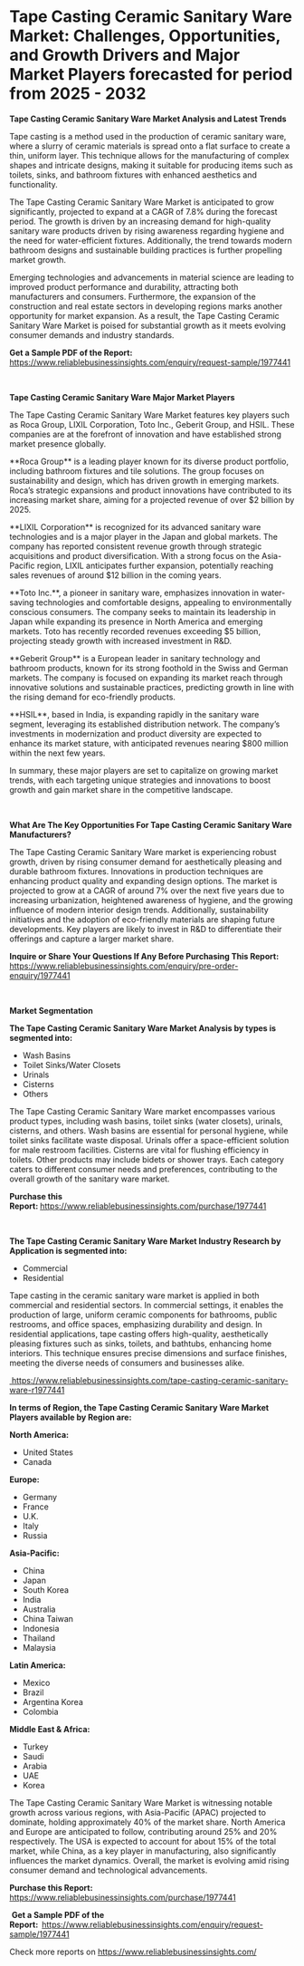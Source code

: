 <p><h1>Tape Casting Ceramic Sanitary Ware Market: Challenges, Opportunities, and Growth Drivers and Major Market Players forecasted for period from 2025 - 2032</h1></p><p><strong>Tape Casting Ceramic Sanitary Ware Market Analysis and Latest Trends</strong></p>
<p><p>Tape casting is a method used in the production of ceramic sanitary ware, where a slurry of ceramic materials is spread onto a flat surface to create a thin, uniform layer. This technique allows for the manufacturing of complex shapes and intricate designs, making it suitable for producing items such as toilets, sinks, and bathroom fixtures with enhanced aesthetics and functionality. </p><p>The Tape Casting Ceramic Sanitary Ware Market is anticipated to grow significantly, projected to expand at a CAGR of 7.8% during the forecast period. The growth is driven by an increasing demand for high-quality sanitary ware products driven by rising awareness regarding hygiene and the need for water-efficient fixtures. Additionally, the trend towards modern bathroom designs and sustainable building practices is further propelling market growth. </p><p>Emerging technologies and advancements in material science are leading to improved product performance and durability, attracting both manufacturers and consumers. Furthermore, the expansion of the construction and real estate sectors in developing regions marks another opportunity for market expansion. As a result, the Tape Casting Ceramic Sanitary Ware Market is poised for substantial growth as it meets evolving consumer demands and industry standards.</p></p>
<p><strong>Get a Sample PDF of the Report:&nbsp;</strong> <a href="https://www.reliablebusinessinsights.com/enquiry/request-sample/1977441?utm_campaign=2276&utm_medium=2&utm_source=Github&utm_content=ia&utm_term=06042025&utm_id=tape-casting-ceramic-sanitary-ware">https://www.reliablebusinessinsights.com/enquiry/request-sample/1977441</a></p>
<p>&nbsp;</p>
<p><strong>Tape Casting Ceramic Sanitary Ware Major Market Players</strong></p>
<p><p>The Tape Casting Ceramic Sanitary Ware Market features key players such as Roca Group, LIXIL Corporation, Toto Inc., Geberit Group, and HSIL. These companies are at the forefront of innovation and have established strong market presence globally.</p><p>**Roca Group** is a leading player known for its diverse product portfolio, including bathroom fixtures and tile solutions. The group focuses on sustainability and design, which has driven growth in emerging markets. Roca’s strategic expansions and product innovations have contributed to its increasing market share, aiming for a projected revenue of over $2 billion by 2025.</p><p>**LIXIL Corporation** is recognized for its advanced sanitary ware technologies and is a major player in the Japan and global markets. The company has reported consistent revenue growth through strategic acquisitions and product diversification. With a strong focus on the Asia-Pacific region, LIXIL anticipates further expansion, potentially reaching sales revenues of around $12 billion in the coming years.</p><p>**Toto Inc.**, a pioneer in sanitary ware, emphasizes innovation in water-saving technologies and comfortable designs, appealing to environmentally conscious consumers. The company seeks to maintain its leadership in Japan while expanding its presence in North America and emerging markets. Toto has recently recorded revenues exceeding $5 billion, projecting steady growth with increased investment in R&D.</p><p>**Geberit Group** is a European leader in sanitary technology and bathroom products, known for its strong foothold in the Swiss and German markets. The company is focused on expanding its market reach through innovative solutions and sustainable practices, predicting growth in line with the rising demand for eco-friendly products.</p><p>**HSIL**, based in India, is expanding rapidly in the sanitary ware segment, leveraging its established distribution network. The company’s investments in modernization and product diversity are expected to enhance its market stature, with anticipated revenues nearing $800 million within the next few years.</p><p>In summary, these major players are set to capitalize on growing market trends, with each targeting unique strategies and innovations to boost growth and gain market share in the competitive landscape.</p></p>
<p>&nbsp;</p>
<p><strong>What Are The Key Opportunities For Tape Casting Ceramic Sanitary Ware Manufacturers?</strong></p>
<p><p>The Tape Casting Ceramic Sanitary Ware market is experiencing robust growth, driven by rising consumer demand for aesthetically pleasing and durable bathroom fixtures. Innovations in production techniques are enhancing product quality and expanding design options. The market is projected to grow at a CAGR of around 7% over the next five years due to increasing urbanization, heightened awareness of hygiene, and the growing influence of modern interior design trends. Additionally, sustainability initiatives and the adoption of eco-friendly materials are shaping future developments. Key players are likely to invest in R&D to differentiate their offerings and capture a larger market share.</p></p>
<p><strong>Inquire or Share Your Questions If Any Before Purchasing This Report:</strong> <a href="https://www.reliablebusinessinsights.com/enquiry/pre-order-enquiry/1977441?utm_campaign=2276&utm_medium=2&utm_source=Github&utm_content=ia&utm_term=06042025&utm_id=tape-casting-ceramic-sanitary-ware">https://www.reliablebusinessinsights.com/enquiry/pre-order-enquiry/1977441</a></p>
<p>&nbsp;</p>
<p><strong>Market Segmentation</strong></p>
<p><strong>The Tape Casting Ceramic Sanitary Ware Market Analysis by types is segmented into:</strong></p>
<p><ul><li>Wash Basins</li><li>Toilet Sinks/Water Closets</li><li>Urinals</li><li>Cisterns</li><li>Others</li></ul></p>
<p><p>The Tape Casting Ceramic Sanitary Ware market encompasses various product types, including wash basins, toilet sinks (water closets), urinals, cisterns, and others. Wash basins are essential for personal hygiene, while toilet sinks facilitate waste disposal. Urinals offer a space-efficient solution for male restroom facilities. Cisterns are vital for flushing efficiency in toilets. Other products may include bidets or shower trays. Each category caters to different consumer needs and preferences, contributing to the overall growth of the sanitary ware market.</p></p>
<p><strong>Purchase this Report:&nbsp;</strong><a href="https://www.reliablebusinessinsights.com/purchase/1977441?utm_campaign=2276&utm_medium=2&utm_source=Github&utm_content=ia&utm_term=06042025&utm_id=tape-casting-ceramic-sanitary-ware">https://www.reliablebusinessinsights.com/purchase/1977441</a></p>
<p>&nbsp;</p>
<p><strong>The Tape Casting Ceramic Sanitary Ware Market Industry Research by Application is segmented into:</strong></p>
<p><ul><li>Commercial</li><li>Residential</li></ul></p>
<p><p>Tape casting in the ceramic sanitary ware market is applied in both commercial and residential sectors. In commercial settings, it enables the production of large, uniform ceramic components for bathrooms, public restrooms, and office spaces, emphasizing durability and design. In residential applications, tape casting offers high-quality, aesthetically pleasing fixtures such as sinks, toilets, and bathtubs, enhancing home interiors. This technique ensures precise dimensions and surface finishes, meeting the diverse needs of consumers and businesses alike.</p></p>
<p><a href="https://www.reliablebusinessinsights.com/tape-casting-ceramic-sanitary-ware-r1977441?utm_campaign=2276&utm_medium=2&utm_source=Github&utm_content=ia&utm_term=06042025&utm_id=tape-casting-ceramic-sanitary-ware">&nbsp;https://www.reliablebusinessinsights.com/tape-casting-ceramic-sanitary-ware-r1977441</a></p>
<p><strong>In terms of Region, the Tape Casting Ceramic Sanitary Ware Market Players available by Region are:</strong></p>
<p>
    <p> <strong> North America: </strong>
        <ul>
            <li>United States</li>
            <li>Canada</li>
        </ul>
        </p> 
    <p> <strong> Europe: </strong>
        <ul>
            <li>Germany</li>
            <li>France</li>
            <li>U.K.</li>
            <li>Italy</li>
            <li>Russia</li>
        </ul>
        </p> 
    <p> <strong> Asia-Pacific: </strong>
        <ul>
            <li>China</li>
            <li>Japan</li>
            <li>South Korea</li>
            <li>India</li>
            <li>Australia</li>
            <li>China Taiwan</li>
            <li>Indonesia</li>
            <li>Thailand</li>
            <li>Malaysia</li>
        </ul>
        </p> 
    <p> <strong> Latin America: </strong>
        <ul>
            <li>Mexico</li>
            <li>Brazil</li>
            <li>Argentina Korea</li>
            <li>Colombia</li>
        </ul>
        </p> 
    <p> <strong> Middle East & Africa: </strong>
        <ul>
            <li>Turkey</li>
            <li>Saudi</li>
            <li>Arabia</li>
            <li>UAE</li>
            <li>Korea</li>
        </ul>
    </p>
    </p>
<p><p>The Tape Casting Ceramic Sanitary Ware Market is witnessing notable growth across various regions, with Asia-Pacific (APAC) projected to dominate, holding approximately 40% of the market share. North America and Europe are anticipated to follow, contributing around 25% and 20% respectively. The USA is expected to account for about 15% of the total market, while China, as a key player in manufacturing, also significantly influences the market dynamics. Overall, the market is evolving amid rising consumer demand and technological advancements.</p></p>
<p><strong>Purchase this Report: </strong><a href="https://www.reliablebusinessinsights.com/purchase/1977441?utm_campaign=2276&utm_medium=2&utm_source=Github&utm_content=ia&utm_term=06042025&utm_id=tape-casting-ceramic-sanitary-ware">https://www.reliablebusinessinsights.com/purchase/1977441</a></p>
<p>&nbsp;<strong>Get a Sample PDF of the Report:&nbsp;&nbsp;</strong><a href="https://www.reliablebusinessinsights.com/enquiry/request-sample/1977441?utm_campaign=2276&utm_medium=2&utm_source=Github&utm_content=ia&utm_term=06042025&utm_id=tape-casting-ceramic-sanitary-ware">https://www.reliablebusinessinsights.com/enquiry/request-sample/1977441</a></p>
<p><strong></strong></p>
<p>Check more reports on <a href="https://www.reliablebusinessinsights.com/?utm_campaign=2276&utm_medium=2&utm_source=Github&utm_content=ia&utm_term=06042025&utm_id=tape-casting-ceramic-sanitary-ware">https://www.reliablebusinessinsights.com/</a></p>